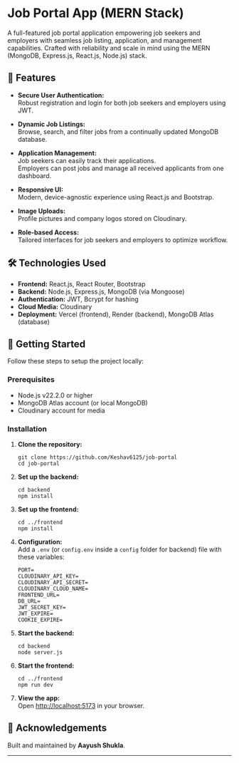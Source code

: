 # Job Portal App (MERN Stack)

A full-featured job portal application empowering job seekers and employers with seamless job listing, application, and management capabilities. Crafted with reliability and scale in mind using the MERN (MongoDB, Express.js, React.js, Node.js) stack.

## 🚀 Features

- **Secure User Authentication:**  
  Robust registration and login for both job seekers and employers using JWT.

- **Dynamic Job Listings:**  
  Browse, search, and filter jobs from a continually updated MongoDB database.

- **Application Management:**  
  Job seekers can easily track their applications.  
  Employers can post jobs and manage all received applicants from one dashboard.

- **Responsive UI:**  
  Modern, device-agnostic experience using React.js and Bootstrap.

- **Image Uploads:**  
  Profile pictures and company logos stored on Cloudinary.

- **Role-based Access:**  
  Tailored interfaces for job seekers and employers to optimize workflow.

## 🛠️ Technologies Used

- **Frontend:** React.js, React Router, Bootstrap  
- **Backend:** Node.js, Express.js, MongoDB (via Mongoose)  
- **Authentication:** JWT, Bcrypt for hashing  
- **Cloud Media:** Cloudinary  
- **Deployment:** Vercel (frontend), Render (backend), MongoDB Atlas (database)  

## 📝 Getting Started

Follow these steps to setup the project locally:

### Prerequisites

- Node.js v22.2.0 or higher
- MongoDB Atlas account (or local MongoDB)
- Cloudinary account for media

### Installation

1. **Clone the repository:**
    ```
    git clone https://github.com/Keshav6125/job-portal
    cd job-portal
    ```

2. **Set up the backend:**
    ```
    cd backend
    npm install
    ```

3. **Set up the frontend:**
    ```
    cd ../frontend
    npm install
    ```

4. **Configuration:**  
   Add a `.env` (or `config.env` inside a `config` folder for backend) file with these variables:
    ```
    PORT=
    CLOUDINARY_API_KEY=
    CLOUDINARY_API_SECRET=
    CLOUDINARY_CLOUD_NAME=
    FRONTEND_URL=
    DB_URL=
    JWT_SECRET_KEY=
    JWT_EXPIRE=
    COOKIE_EXPIRE=
    ```

5. **Start the backend:**
    ```
    cd backend
    node server.js
    ```

6. **Start the frontend:**
    ```
    cd ../frontend
    npm run dev
    ```

7. **View the app:**  
   Open [http://localhost:5173](http://localhost:5173) in your browser.

## 🤝 Acknowledgements

Built and maintained by **Aayush Shukla**.

---
